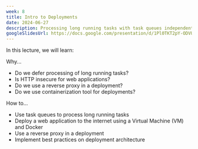 ```yaml
---
week: 8
title: Intro to Deployments
date: 2024-06-27
description: Processing long running tasks with task queues independent of a backend. Deploying a web application with a domain name to the internet through the use of a Virtual Machine and Docker; Best practices on deployment architecture.
googleSlidesUrl: https://docs.google.com/presentation/d/1Pl0TKT2pY-ODVUamnJLRTWGsHswRrebQrFarc7EffMM/
---
```


In this lecture, we will learn:

Why...

- Do we defer processing of long running tasks?
- Is HTTP insecure for web applications?
- Do we use a reverse proxy in a deployment?
- Do we use containerization tool for deployments?

How to...

- Use task queues to process long running tasks
- Deploy a web application to the internet using a Virtual Machine (VM) and Docker
- Use a reverse proxy in a deployment
- Implement best practices on deployment architecture
